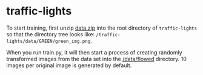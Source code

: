 # traffic-lights

To start training, first unzip [data.zip](/data.zip) into the root directory of `traffic-lights` so that the directory tree looks like: `/traffic-lights/data/GREEN/green_img.png`.

When you run train.py, it will then start a process of creating randomly transformed images from the data set into the [/data/flowed](/traffic-lights/data/flowed) directory. 10 images per original image is generated by default.